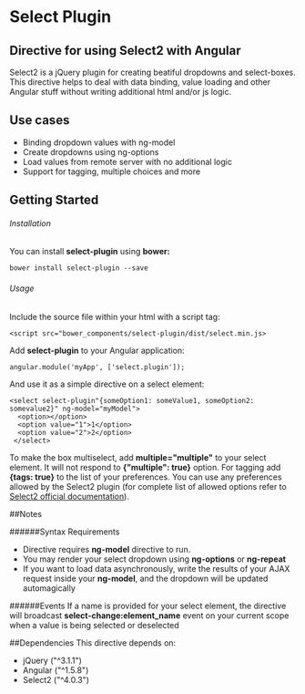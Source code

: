 # Select Plugin
## Directive for using Select2 with Angular

Select2 is a jQuery plugin for creating beatiful dropdowns and select-boxes. This directive helps to deal with data binding, value loading and other Angular stuff without writing additional html and/or js logic.

## Use cases
  - Binding dropdown values with ng-model
  - Create dropdowns using ng-options
  - Load values from remote server with no additional logic
  - Support for tagging, multiple choices and more
  
## Getting Started

###### Installation
You can install **select-plugin** using **bower:**
```
bower install select-plugin --save
```

###### Usage
Include the source file within your html with a script tag:
```
<script src="bower_components/select-plugin/dist/select.min.js>
```

Add **select-plugin** to your Angular application:
```
angular.module('myApp', ['select.plugin']);
```

And use it as a simple directive on a select element:
```
<select select-plugin"{someOption1: someValue1, someOption2: somevalue2}" ng-model="myModel">
  <option></option>
  <option value="1">1</option>
  <option value="2">2</option>
 </select>
 ```
 
 To make the box multiselect, add **multiple="multiple"** to your select element. It will not respond to **{"multiple": true}** option.
 For tagging add **{tags: true}** to the list of your preferences. You can use any preferences allowed by the Select2 plugin (for complete list of allowed options refer to [Select2 official documentation](https://select2.github.io/options.html)).
 
 ##Notes
 
 ######Syntax Requirements
  - Directive requires **ng-model** directive to run. 
  - You may render your select dropdown using **ng-options** or **ng-repeat**
  - If you want to load data asynchronously, write the results of your AJAX request inside your **ng-model**, and the dropdown will be updated automagically
  
######Events
If a name is provided for your select element, the directive will broadcast **select-change:element_name** event on your current scope when a value is being selected or deselected

##Dependencies
This directive depends on:
  - jQuery ("^3.1.1")
  - Angular ("^1.5.8") 
  - Select2 ("^4.0.3")
